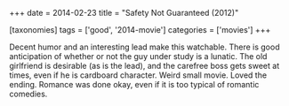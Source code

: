 +++
date = 2014-02-23
title = "Safety Not Guaranteed (2012)"

[taxonomies]
tags = ['good', '2014-movie']
categories = ['movies']
+++

Decent humor and an interesting lead make this watchable. There is good
anticipation of whether or not the guy under study is a lunatic. The old
girlfriend is desirable (as is the lead), and the carefree boss gets
sweet at times, even if he is cardboard character. Weird small movie.
Loved the ending. Romance was done okay, even if it is too typical of
romantic comedies.
